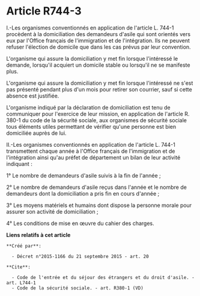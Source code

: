 # Article R744-3

I.-Les organismes conventionnés en application de l'article L. 744-1 procèdent à la domiciliation des demandeurs d'asile qui
sont orientés vers eux par l'Office français de l'immigration et de l'intégration. Ils ne peuvent refuser l'élection de
domicile que dans les cas prévus par leur convention. 

L'organisme qui assure la domiciliation y met fin lorsque l'intéressé le demande, lorsqu'il acquiert un domicile stable ou
lorsqu'il ne se manifeste plus. 

L'organisme qui assure la domiciliation y met fin lorsque l'intéressé ne s'est pas présenté pendant plus d'un mois pour
retirer son courrier, sauf si cette absence est justifiée. 

L'organisme indiqué par la déclaration de domiciliation est tenu de communiquer pour l'exercice de leur mission, en
application de l'article R. 380-1 du code de la sécurité sociale, aux organismes de sécurité sociale tous éléments utiles
permettant de vérifier qu'une personne est bien domiciliée auprès de lui. 

II.-Les organismes conventionnés en application de l'article L. 744-1 transmettent chaque année à l'Office français de
l'immigration et de l'intégration ainsi qu'au préfet de département un bilan de leur activité indiquant : 

1° Le nombre de demandeurs d'asile suivis à la fin de l'année ; 

2° Le nombre de demandeurs d'asile reçus dans l'année et le nombre de demandeurs dont la domiciliation a pris fin en cours
d'année ; 

3° Les moyens matériels et humains dont dispose la personne morale pour assurer son activité de domiciliation ; 

4° Les conditions de mise en œuvre du cahier des charges.

**Liens relatifs à cet article**

	**Créé par**:

	  - Décret n°2015-1166 du 21 septembre 2015 - art. 20

	**Cite**:

	  - Code de l'entrée et du séjour des étrangers et du droit d'asile. - art. L744-1
	  - Code de la sécurité sociale. - art. R380-1 (VD)
